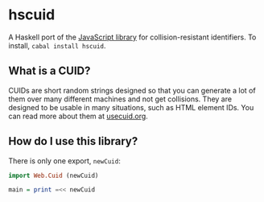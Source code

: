 # hscuid

A Haskell port of the [JavaScript library][cuid] for collision-resistant identifiers.
To install, `cabal install hscuid`.

## What is a CUID?

CUIDs are short random strings designed so that you can generate a lot of them over many different machines and not get collisions.
They are designed to be usable in many situations, such as HTML element IDs.
You can read more about them at [usecuid.org][].

## How do I use this library?

There is only one export, `newCuid`:

```haskell
import Web.Cuid (newCuid)

main = print =<< newCuid
```

[cuid]: https://github.com/ericelliott/cuid
[usecuid.org]: https://usecuid.org
